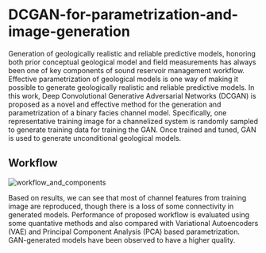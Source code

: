 # DCGAN-for-parametrization-and-image-generation

Generation of geologically realistic and reliable predictive models, honoring both prior conceptual geological model and field measurements has always been one of key components of sound reservoir management workflow. Effective parametrization of geological models is one way of making it possible to generate geologically realistic and reliable predictive models. In this work, Deep Convolutional Generative Adversarial Networks (DCGAN) is proposed as a novel and effective method for the generation and parametrization of a binary facies channel model. Specifically, one representative training image for a channelized system is randomly sampled to generate training data for training the GAN. Once trained and tuned, GAN is used to generate unconditional geological models. 

## Workflow
![workflow_and_components](https://user-images.githubusercontent.com/68789630/147446231-558eb35c-81fd-47d1-a4ae-9b7a56bd3c07.jpg)


Based on results, we can see that most of channel features from training image are reproduced, though there is a loss of some connectivity in generated models. Performance of proposed workflow is evaluated using some quantative methods and also compared with Variational Autoencoders (VAE) and Principal Component Analysis (PCA) based parametrization. GAN-generated models have been observed to have a higher quality.


